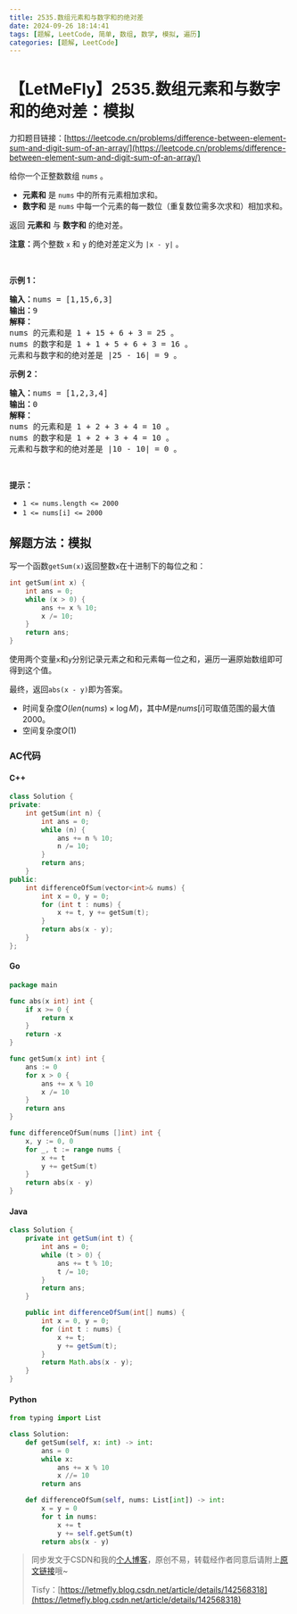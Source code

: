 ```yaml
---
title: 2535.数组元素和与数字和的绝对差
date: 2024-09-26 18:14:41
tags: [题解, LeetCode, 简单, 数组, 数学, 模拟, 遍历]
categories: [题解, LeetCode]
---
```


# 【LetMeFly】2535.数组元素和与数字和的绝对差：模拟

力扣题目链接：[https://leetcode.cn/problems/difference-between-element-sum-and-digit-sum-of-an-array/](https://leetcode.cn/problems/difference-between-element-sum-and-digit-sum-of-an-array/)

<p>给你一个正整数数组 <code>nums</code> 。</p>

<ul>
	<li><strong>元素和</strong> 是 <code>nums</code> 中的所有元素相加求和。</li>
	<li><strong>数字和</strong> 是&nbsp;<code>nums</code> 中每一个元素的每一数位（重复数位需多次求和）相加求和。</li>
</ul>

<p>返回 <strong>元素和</strong> 与 <strong>数字和</strong> 的绝对差。</p>

<p><strong>注意：</strong>两个整数 <code>x</code> 和 <code>y</code> 的绝对差定义为 <code>|x - y|</code> 。</p>

<p>&nbsp;</p>

<p><strong>示例 1：</strong></p>

<pre>
<strong>输入：</strong>nums = [1,15,6,3]
<strong>输出：</strong>9
<strong>解释：</strong>
nums 的元素和是 1 + 15 + 6 + 3 = 25 。
nums 的数字和是 1 + 1 + 5 + 6 + 3 = 16 。
元素和与数字和的绝对差是 |25 - 16| = 9 。
</pre>

<p><strong>示例 2：</strong></p>

<pre>
<strong>输入：</strong>nums = [1,2,3,4]
<strong>输出：</strong>0
<strong>解释：</strong>
nums 的元素和是 1 + 2 + 3 + 4 = 10 。
nums 的数字和是 1 + 2 + 3 + 4 = 10 。
元素和与数字和的绝对差是 |10 - 10| = 0 。
</pre>

<p>&nbsp;</p>

<p><strong>提示：</strong></p>

<ul>
	<li><code>1 &lt;= nums.length &lt;= 2000</code></li>
	<li><code>1 &lt;= nums[i] &lt;= 2000</code></li>
</ul>


    
## 解题方法：模拟

写一个函数`getSum(x)`返回整数`x`在十进制下的每位之和：

```cpp
int getSum(int x) {
    int ans = 0;
    while (x > 0) {
        ans += x % 10;
        x /= 10;
    }
    return ans;
}
```

使用两个变量`x`和`y`分别记录元素之和和元素每一位之和，遍历一遍原始数组即可得到这个值。

最终，返回`abs(x - y)`即为答案。

+ 时间复杂度$O(len(nums)\times \log M)$，其中$M$是$nums[i]$可取值范围的最大值$2000$。
+ 空间复杂度$O(1)$

### AC代码

#### C++

```cpp
class Solution {
private:
    int getSum(int n) {
        int ans = 0;
        while (n) {
            ans += n % 10;
            n /= 10;
        }
        return ans;
    }
public:
    int differenceOfSum(vector<int>& nums) {
        int x = 0, y = 0;
        for (int t : nums) {
            x += t, y += getSum(t);
        }
        return abs(x - y);
    }
};
```

#### Go

```go
package main

func abs(x int) int {
    if x >= 0 {
        return x
    }
    return -x
}

func getSum(x int) int {
    ans := 0
    for x > 0 {
        ans += x % 10
        x /= 10
    }
    return ans
}

func differenceOfSum(nums []int) int {
    x, y := 0, 0
    for _, t := range nums {
        x += t
        y += getSum(t)
    }
    return abs(x - y)
}
```

#### Java

```java
class Solution {
    private int getSum(int t) {
        int ans = 0;
        while (t > 0) {
            ans += t % 10;
            t /= 10;
        }
        return ans;
    }

    public int differenceOfSum(int[] nums) {
        int x = 0, y = 0;
        for (int t : nums) {
            x += t;
            y += getSum(t);
        }
        return Math.abs(x - y);
    }
}
```

#### Python

```python
from typing import List

class Solution:
    def getSum(self, x: int) -> int:
        ans = 0
        while x:
            ans += x % 10
            x //= 10
        return ans

    def differenceOfSum(self, nums: List[int]) -> int:
        x = y = 0
        for t in nums:
            x += t
            y += self.getSum(t)
        return abs(x - y)
```

> 同步发文于CSDN和我的[个人博客](https://blog.letmefly.xyz/)，原创不易，转载经作者同意后请附上[原文链接](https://blog.letmefly.xyz/2024/09/26/LeetCode%202535.%E6%95%B0%E7%BB%84%E5%85%83%E7%B4%A0%E5%92%8C%E4%B8%8E%E6%95%B0%E5%AD%97%E5%92%8C%E7%9A%84%E7%BB%9D%E5%AF%B9%E5%B7%AE/)哦~
>
> Tisfy：[https://letmefly.blog.csdn.net/article/details/142568318](https://letmefly.blog.csdn.net/article/details/142568318)
